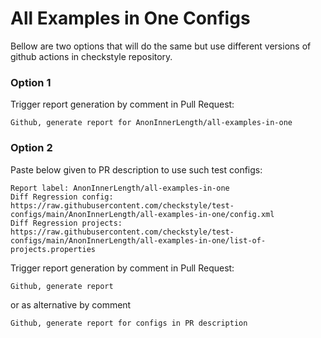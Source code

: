 # All Examples in One Configs

Bellow are two options that will do the same but use different versions
of github actions in checkstyle repository.


### Option 1
Trigger report generation by comment in Pull Request:
```
Github, generate report for AnonInnerLength/all-examples-in-one
```

### Option 2

Paste below given to PR description to use such test configs:
```
Report label: AnonInnerLength/all-examples-in-one
Diff Regression config: https://raw.githubusercontent.com/checkstyle/test-configs/main/AnonInnerLength/all-examples-in-one/config.xml
Diff Regression projects: https://raw.githubusercontent.com/checkstyle/test-configs/main/AnonInnerLength/all-examples-in-one/list-of-projects.properties
```

Trigger report generation by comment in Pull Request:
```
Github, generate report
```
or as alternative by comment
```
Github, generate report for configs in PR description
```
